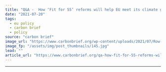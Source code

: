 ```yaml
---
title: "Q&A -  How ‘Fit for 55’ reforms will help EU meet its climate goals"
date: "2021-07-20"
tags: 
  - eu policy
  - carbon brief
  - policy
source: "carbon brief"
image_url: "https://www.carbonbrief.org/wp-content/uploads/2021/07/Row-of-billowing-blue-European-Union-flags-outside-the-EU-headquarters-Berlaymont-building_C3TEP8-583x372.jpg"
image_fp: "/assets/img/post_thumbnails/145.jpg"
lead: ""
article_url: "https://www.carbonbrief.org/qa-how-fit-for-55-reforms-will-help-eu-meet-its-climate-goals"
---
```


---
